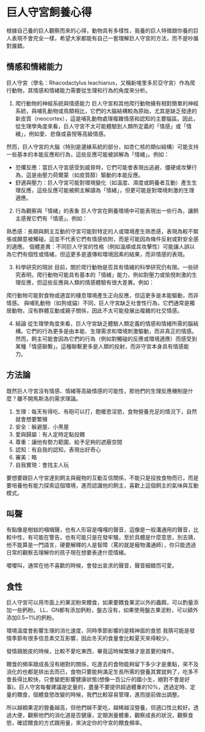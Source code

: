 # 巨人守宮飼養心得

根據自己養的巨人觀察而來的心得，動物具有多樣性，我養的巨人特徵跟你養的巨人表現不會完全一樣，希望大家都能有自己一套理解巨人守宮的方法，而不是吵誰對誰錯。


## 情感和情緒能力

巨人守宮（學名：Rhacodactylus leachianus，又稱新喀里多尼亞守宮）作為爬行動物，其情感和情緒能力需要從生理和行為的角度來分析。

1. 爬行動物的神經系統與情感能力
巨人守宮和其他爬行動物擁有相對簡單的神經系統，與哺乳動物或鳥類相比，它們的大腦結構較為原始，尤其是缺乏發達的新皮質（neocortex），這是哺乳動物處理複雜情感和認知的主要腦區。因此，從生理學角度來看，巨人守宮不太可能體驗到人類所定義的「情感」或「情緒」，例如愛、悲傷或喜悅等高級情感。

然而，巨人守宮的大腦（特別是邊緣系統的部分，如杏仁核的類似結構）可能支持一些基本的本能反應和行為，這些反應可能被誤解為「情緒」。例如：
- 恐懼反應：當巨人守宮感受到威脅時，它們可能會表現出逃避、僵硬或攻擊行為，這是由壓力荷爾蒙（如皮質醇）驅動的本能反應。
- 舒適與壓力：巨人守宮可能對環境變化（如溫度、濕度或飼養者互動）產生生理反應，這些反應可能被飼主解讀為「情緒」，但更可能是對環境刺激的生理適應。

2. 行為觀察與「情緒」的表象
巨人守宮在飼養環境中可能表現出一些行為，讓飼主感覺它們有「情感」。例如：

熟悉感：長期與飼主互動的守宮可能對特定的人或環境產生熟悉感，表現為較不緊張或願意被觸碰。這並不代表它們有情感依附，而是可能因為條件反射或對安全感的適應。
個體差異：不同巨人守宮的性格（例如溫順或具攻擊性）可能讓人誤以為它們有個性或情緒，但這更多是遺傳和環境因素的結果，而非情感的表現。

3. 科學研究的現狀
目前，關於爬行動物是否具有情緒的科學研究仍有限。一些研究表明，爬行動物可能具有基本的「情緒」能力，例如對壓力或愉悅刺激的生理反應，但這些反應與人類的情感體驗有很大差異。例如：

爬行動物可能對食物或適宜的棲息環境產生正向反應，但這更多是本能驅動，而非情感。
與哺乳動物（如狗或貓）不同，巨人守宮缺乏社會性行為，它們通常是獨居動物，沒有群體互動或親子關係，因此不太可能發展出複雜的社交情感。

4. 結論
從生理學角度來看，巨人守宮缺乏體驗人類定義的情感和情緒所需的腦結構。它們的行為更多是由本能、生理需求和環境刺激驅動，而非真正的情感。然而，飼主可能會因為它們的行為（例如對觸碰的反應或環境適應）而感受到某種「情感聯繫」。這種聯繫更多是人類的投射，而非守宮本身具有情感能力。


## 方法論

既然巨人守宮沒有情感、情緒等高級情感的可能性，那他們的生理反應機制是什麼？離不開馬斯洛的需求理論。

1. 生理：每天有得吃、有砲可以打，飽暖思淫慾，食物營養充足的情況下，自然就會想要繁殖
2. 安全：躲避屋、小黑屋
3. 愛與歸屬：有人定時定點投餵
4. 尊重：讓他有勢力範圍、給予足夠的遮蔽空間
5. 認知：有自我的認知，表現出好奇心
6. 審美：略
7. 自我實現：會找主人玩

要想要跟巨人守宮達到飼主與寵物的互動互信關係，不能只是投放食物而已，而是要培養他有能力探索這個環境，進而認識他的飼主，喜歡上這個飼主的氣味與互動模式。


## 叫聲

有點像是樹蛙的嘓嘓聲，也有人形容是嘎嘎的聲音，這像是一般溝通用的聲音，比較中性，有可能在警告，也有可能只是在發牢騷，至於具體是什麼意思，別去猜，他不能算是一門語言，硬要解釋的人是智障（罵的就是寵物溝通師），你只能透過日常的觀察去理解你的孩子現在想要表達什麼情緒。

嚶嚶叫，通常在他不喜歡的時候，會發出哀求的聲音，聲音細緻而可愛。


## 食性

巨人守宮可以用市面上的果泥粉來餵食，如果要餵食果泥以外的蟲餌，可以酌量添加一些鈣粉。
LL、GN都有添加鈣粉，盤古沒有，如果使用盤古果泥粉，可以額外添加0.5~1%的鈣粉。

環境溫度會影響生理的消化速度，同時季節影響的是精神面的食慾 我猜可能是發情季節有很多信息素交互影響，因此冬天的食量會比較夏天來得較少。

發情跟脫皮的時候，比較不愛吃東西，畢竟這時候繁殖才是首要的條件。

餵食的頻率跟成長沒有絕對的關係，吃進去的食物能夠留下多少才是重點，來不及消化的也都是排出去而已，食物只要能夠滿足生長所需的營養其實就夠了，吃多不會長得比較快，只會變肥影響健康狀態(想像一百公斤的國小生，絕對不會是好事)。巨人守宮每餐建議是定量的，盡量不要提供超過體重的10%，透過定時、定量的餵食，個體食慾改變的時候，我們比較容易管理，進而提前做出調整。

所以越稠果泥的營養越高，但他們越不愛吃，越稀越沒營養，但適口性比較好。透過大便，觀察他們的消化道是否健康，定期測量體重，觀察成長的狀況，觀察食慾，確認餵食的方式跟用量，來決定你的守宮的餵食頻率。



